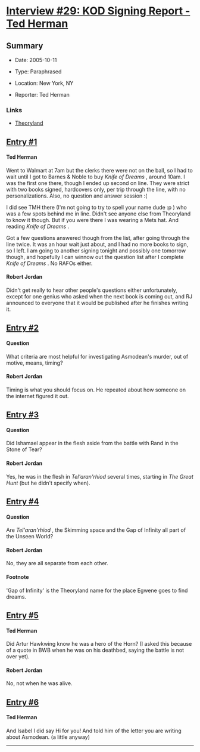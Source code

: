 # [Interview #29: KOD Signing Report - Ted Herman](https://www.theoryland.com/intvmain.php?i=29)

## Summary

- Date: 2005-10-11

- Type: Paraphrased

- Location: New York, NY

- Reporter: Ted Herman

### Links

- [Theoryland](http://theoryland.yuku.com/reply/201349/NY-Meet-October-11#reply-201349)


## [Entry #1](https://www.theoryland.com/intvmain.php?i=29#1)

#### Ted Herman

Went to Walmart at 7am but the clerks there were not on the ball, so I had to wait until I got to Barnes & Noble to buy
*Knife of Dreams*
, around 10am. I was the first one there, though I ended up second on line. They were strict with two books signed, hardcovers only, per trip through the line, with no personalizations. Also, no question and answer session :(

I did see TMH there (I'm not going to try to spell your name dude :p ) who was a few spots behind me in line. Didn't see anyone else from Theoryland to know it though. But if you were there I was wearing a Mets hat. And reading
*Knife of Dreams*
.

Got a few questions answered though from the list, after going through the line twice. It was an hour wait just about, and I had no more books to sign, so I left. I am going to another signing tonight and possibly one tomorrow though, and hopefully I can winnow out the question list after I complete
*Knife of Dreams*
. No RAFOs either.

#### Robert Jordan

Didn't get really to hear other people's questions either unfortunately, except for one genius who asked when the next book is coming out, and RJ announced to everyone that it would be published after he finishes writing it.

## [Entry #2](https://www.theoryland.com/intvmain.php?i=29#2)

#### Question

What criteria are most helpful for investigating Asmodean's murder, out of motive, means, timing?

#### Robert Jordan

Timing is what you should focus on. He repeated about how someone on the internet figured it out.

## [Entry #3](https://www.theoryland.com/intvmain.php?i=29#3)

#### Question

Did Ishamael appear in the flesh aside from the battle with Rand in the Stone of Tear?

#### Robert Jordan

Yes, he was in the flesh in
*Tel'aran'rhiod*
several times, starting in
*The Great Hunt*
(but he didn't specify when).

## [Entry #4](https://www.theoryland.com/intvmain.php?i=29#4)

#### Question

Are
*Tel'aran'rhiod*
, the Skimming space and the Gap of Infinity all part of the Unseen World?

#### Robert Jordan

No, they are all separate from each other.

#### Footnote

'Gap of Infinity' is the Theoryland name for the place Egwene goes to find dreams.

## [Entry #5](https://www.theoryland.com/intvmain.php?i=29#5)

#### Ted Herman

Did Artur Hawkwing know he was a hero of the Horn? (I asked this because of a quote in BWB when he was on his deathbed, saying the battle is not over yet).

#### Robert Jordan

No, not when he was alive.

## [Entry #6](https://www.theoryland.com/intvmain.php?i=29#6)

#### Ted Herman

And Isabel I did say Hi for you! And told him of the letter you are writing about Asmodean. (a little anyway)


---

